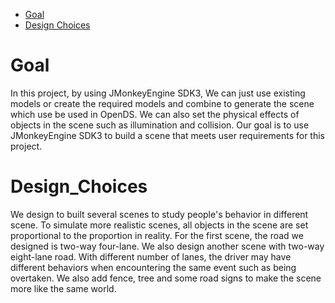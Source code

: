 
<!--ts-->
   * [Goal](#Goal)
   * [Design Choices](#Design_Choices)
<!--te-->



Goal
============


In this project, by using JMonkeyEngine SDK3, We can just use existing models or create the required models and combine to generate the scene which use be used in OpenDS. We can also set the physical effects of objects in the scene such as illumination and collision. Our goal is to use JMonkeyEngine SDK3 to build a scene that meets user requirements for this project.

Design_Choices
============

We design to built several scenes to study people's behavior in different scene. To simulate more realistic scenes, all objects in the scene are set proportional to the proportion in reality. For the first scene, the road we designed is two-way four-lane. We also design another scene with two-way eight-lane road. With different number of lanes, the driver may have different behaviors when encountering the same event such as being overtaken. We also add fence, tree and some road signs to make the scene more like the same world.
